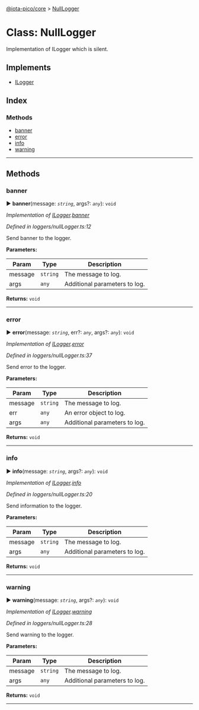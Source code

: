 [@iota-pico/core](../README.md) > [NullLogger](../classes/nulllogger.md)



# Class: NullLogger


Implementation of ILogger which is silent.

## Implements

* [ILogger](../interfaces/ilogger.md)

## Index

### Methods

* [banner](nulllogger.md#banner)
* [error](nulllogger.md#error)
* [info](nulllogger.md#info)
* [warning](nulllogger.md#warning)



---
## Methods
<a id="banner"></a>

###  banner

► **banner**(message: *`string`*, args?: *`any`*): `void`



*Implementation of [ILogger](../interfaces/ilogger.md).[banner](../interfaces/ilogger.md#banner)*

*Defined in loggers/nullLogger.ts:12*



Send banner to the logger.


**Parameters:**

| Param | Type | Description |
| ------ | ------ | ------ |
| message | `string`   |  The message to log. |
| args | `any`   |  Additional parameters to log. |





**Returns:** `void`





___

<a id="error"></a>

###  error

► **error**(message: *`string`*, err?: *`any`*, args?: *`any`*): `void`



*Implementation of [ILogger](../interfaces/ilogger.md).[error](../interfaces/ilogger.md#error)*

*Defined in loggers/nullLogger.ts:37*



Send error to the logger.


**Parameters:**

| Param | Type | Description |
| ------ | ------ | ------ |
| message | `string`   |  The message to log. |
| err | `any`   |  An error object to log. |
| args | `any`   |  Additional parameters to log. |





**Returns:** `void`





___

<a id="info"></a>

###  info

► **info**(message: *`string`*, args?: *`any`*): `void`



*Implementation of [ILogger](../interfaces/ilogger.md).[info](../interfaces/ilogger.md#info)*

*Defined in loggers/nullLogger.ts:20*



Send information to the logger.


**Parameters:**

| Param | Type | Description |
| ------ | ------ | ------ |
| message | `string`   |  The message to log. |
| args | `any`   |  Additional parameters to log. |





**Returns:** `void`





___

<a id="warning"></a>

###  warning

► **warning**(message: *`string`*, args?: *`any`*): `void`



*Implementation of [ILogger](../interfaces/ilogger.md).[warning](../interfaces/ilogger.md#warning)*

*Defined in loggers/nullLogger.ts:28*



Send warning to the logger.


**Parameters:**

| Param | Type | Description |
| ------ | ------ | ------ |
| message | `string`   |  The message to log. |
| args | `any`   |  Additional parameters to log. |





**Returns:** `void`





___


